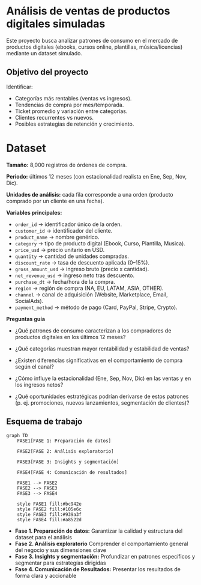 
# Análisis de ventas de productos digitales simuladas

Este proyecto busca analizar patrones de consumo en el mercado de productos digitales (ebooks, cursos online, plantillas, música/licencias) mediante un dataset simulado. 


## Objetivo del proyecto

Identificar:

- Categorías más rentables (ventas vs ingresos).
- Tendencias de compra por mes/temporada.
- Ticket promedio y variación entre categorías.
- Clientes recurrentes vs nuevos.
- Posibles estrategias de retención y crecimiento.

# Dataset 
**Tamaño:** 8,000 registros de órdenes de compra.

**Periodo:** últimos 12 meses (con estacionalidad realista en Ene, Sep, Nov, Dic).

**Unidades de análisis:** cada fila corresponde a una orden (producto comprado por un cliente en una fecha).

**Variables principales:**
- `order_id` → identificador único de la orden.
- `customer_id` → identificador del cliente.
- `product_name` → nombre genérico.
- `category` → tipo de producto digital (Ebook, Curso, Plantilla, Musica).
- `price_usd` → precio unitario en USD.
- `quantity` → cantidad de unidades compradas.
- `discount_rate` → tasa de descuento aplicada (0–15%).
- `gross_amount_usd` → ingreso bruto (precio x cantidad).
- `net_revenue_usd` → ingreso neto tras descuento.
- `purchase_dt` → fecha/hora de la compra.
- `region` → región de compra (NA, EU, LATAM, ASIA, OTHER).
- `channel` → canal de adquisición (Website, Marketplace, Email, SocialAds).
- `payment_method` → método de pago (Card, PayPal, Stripe, Crypto).

**Preguntas guía**
- ¿Qué patrones de consumo caracterizan a los compradores de productos digitales en los últimos 12 meses?

- ¿Qué categorías muestran mayor rentabilidad y estabilidad de ventas?

- ¿Existen diferencias significativas en el comportamiento de compra según el canal?

- ¿Cómo influye la estacionalidad (Ene, Sep, Nov, Dic) en las ventas y en los ingresos netos?

- ¿Qué oportunidades estratégicas podrían derivarse de estos patrones (p. ej. promociones, nuevos lanzamientos, segmentación de clientes)?


## Esquema de trabajo 

```mermaid
graph TD
    FASE1[FASE 1: Preparación de datos]
    
    FASE2[FASE 2: Análisis exploratorio]
    
    FASE3[FASE 3: Insights y segmentación]
    
    FASE4[FASE 4: Comunicación de resultados]
    
    FASE1 --> FASE2
    FASE2 --> FASE3
    FASE3 --> FASE4
    
    style FASE1 fill:#bc942e
    style FASE2 fill:#105e6c
    style FASE3 fill:#939a3f
    style FASE4 fill:#a8522d
```

- **Fase 1. Preparación de datos:** Garantizar la calidad y estructura del dataset para el análisis 
- **Fase 2. Análisis exploratorio** Comprender el comportamiento general del negocio y sus dimensiones clave
- **Fase 3. Insights y segmentación:**  Profundizar en patrones específicos y segmentar para estrategías dirigidas
- **Fase 4. Comunicación de Resultados:** Presentar los resultados de forma clara y accionable

